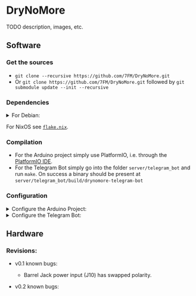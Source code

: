 # DryNoMore

TODO description, images, etc.

## Software

### Get the sources
- `git clone --recursive https://github.com/7FM/DryNoMore.git`
- Or `git clone https://github.com/7FM/DryNoMore.git` followed by `git submodule update --init --recursive`

### Dependencies
<details>
  <summary>For Debian:</summary>

```
apt install git git-lfs gcc make binutils cmake libssl-dev libboost-system-dev zlib1g-dev libyaml-cpp-dev 
```
Note that you will need `gcc-11` to compile the telegram bot, as it uses `std::bit_cast` (added in C++20).
Debian bullseye uses `gcc-10` by default and `g++-11` is currently only available in the testing channel.
Hence, you must add 
```
deb http://httpredir.debian.org/debian testing main contrib non-free
```
to `/etc/apt/sources.list`.
To avoid updating all packages to the testing channel create the file `/etc/apt/preferences.d/unstable-preferences` with the following content:
```
Package: *
Pin: release  a=testing
Pin-Priority: 100

Package: *
Pin: release a=unstable
Pin-Priority: 200
```
Then you can use `apt -t testing install gcc` to install `gcc-11`.
</details>

For NixOS see [`flake.nix`](./flake.nix).

### Compilation
- For the Arduino project simply use PlatformIO, i.e. through the [PlatformIO IDE](https://platformio.org/install/ide?install=vscode).
- For the Telegram Bot simply go into the folder `server/telegram_bot` and run `make`. On success a binary should be present at `server/telegram_bot/build/drynomore-telegram-bot`

### Configuration

<details>
  <summary>Configure the Arduino Project:</summary>

- all major settings are adjustable in the [`config.hpp`](./include/config.hpp)

TODO list options
</details>
<details>
  <summary>Configure the Telegram Bot:</summary>

- all major settings are adjustable though a YAML config file. As an example take a look at the [`example_config.yaml`](./server/telegram_bot/example_config.yaml).

TODO list options
</details>

## Hardware
### Revisions:
- v0.1 known bugs:
    - Barrel Jack power input (J10) has swapped polarity.

- v0.2 known bugs:
